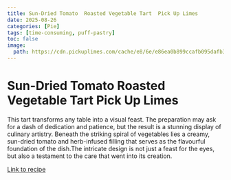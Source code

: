 ```yaml
---
title: Sun-Dried Tomato  Roasted Vegetable Tart  Pick Up Limes
date: 2025-08-26
categories: [Pie]
tags: [time-consuming, puff-pastry]
toc: false
image:
  path: https://cdn.pickuplimes.com/cache/e8/6e/e86ea0b899ccafb095dafb330a51bce5.jpg
---
```


  # Sun-Dried Tomato  Roasted Vegetable Tart  Pick Up Limes

  This tart transforms any table into a visual feast. The preparation may ask for a dash of dedication and patience, but the result is a stunning display of culinary artistry. Beneath the striking spiral of vegetables lies a creamy, sun-dried tomato and herb-infused filling that serves as the flavourful foundation of the dish.The intricate design is not just a feast for the eyes, but also a testament to the care that went into its creation.

  [Link to recipe](https://www.pickuplimes.com/recipe/sun-dried-tomato-roasted-vegetable-tart-309)

  